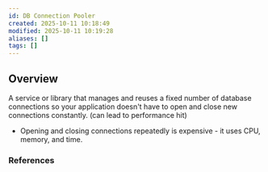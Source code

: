 ```yaml
---
id: DB Connection Pooler
created: 2025-10-11 10:18:49
modified: 2025-10-11 10:19:28
aliases: []
tags: []
---
```



## Overview
A service or library that manages and reuses a fixed number of database connections so your application doesn't have to open and close new connections constantly. (can lead to performance hit)

- Opening and closing connections repeatedly is expensive - it uses CPU, memory, and time.

### References

